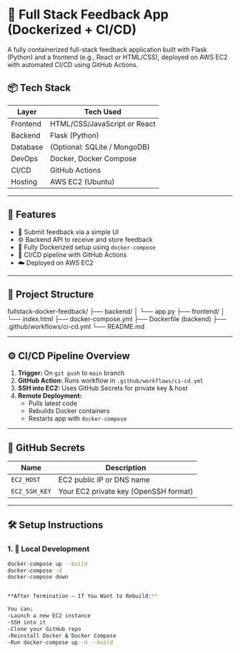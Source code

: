 # 📝 Full Stack Feedback App (Dockerized + CI/CD)

A fully containerized full-stack feedback application built with Flask (Python) and a frontend (e.g., React or HTML/CSS), deployed on AWS EC2 with automated CI/CD using GitHub Actions.



## 📦 Tech Stack

| Layer     | Tech Used                  |
|----------|----------------------------|
| Frontend | HTML/CSS/JavaScript or React |
| Backend  | Flask (Python)             |
| Database | (Optional: SQLite / MongoDB)|
| DevOps   | Docker, Docker Compose     |
| CI/CD    | GitHub Actions             |
| Hosting  | AWS EC2 (Ubuntu)           |

---

## 🚀 Features

- 📩 Submit feedback via a simple UI
- ⚙️ Backend API to receive and store feedback
- 🐳 Fully Dockerized setup using `docker-compose`
- 🔄 CI/CD pipeline with GitHub Actions
- ☁️ Deployed on AWS EC2

---

## 📁 Project Structure

fullstack-docker-feedback/
├── backend/
│ └── app.py
├── frontend/
│ └── index.html
├── docker-compose.yml
├── Dockerfile (backend)
├── .github/workflows/ci-cd.yml
└── README.md


---

## ⚙️ CI/CD Pipeline Overview

1. **Trigger:** On `git push` to `main` branch
2. **GitHub Action:** Runs workflow in `.github/workflows/ci-cd.yml`
3. **SSH into EC2:** Uses GitHub Secrets for private key & host
4. **Remote Deployment:**
   - Pulls latest code
   - Rebuilds Docker containers
   - Restarts app with `docker-compose`

---

## 🔐 GitHub Secrets

| Name           | Description                      |
|----------------|----------------------------------|
| `EC2_HOST`     | EC2 public IP or DNS name        |
| `EC2_SSH_KEY`  | Your EC2 private key (OpenSSH format) |

---

## 🛠️ Setup Instructions

### 1. 🧪 Local Development

```bash
docker-compose up --build
docker-compose -d
docker-compose down


**After Termination – If You Want to Rebuild:**

You can:
-Launch a new EC2 instance
-SSH into it
-Clone your GitHub repo
-Reinstall Docker & Docker Compose
-Run docker-compose up -d --build

